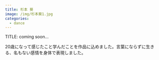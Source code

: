 ```yaml
---
title: 杉本 葵
image: /img/杉本葵1.jpg
categories:
  - dance
---
```

TITLE: coming soon...

20歳になって感じたこと学んだことを作品に込めました。言葉にならずに生きる、名もない感情を身体で表現しました。
